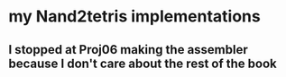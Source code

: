 # my Nand2tetris implementations 
## I stopped at Proj06 making the assembler because I don't care about the rest of the book

